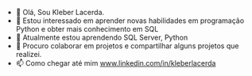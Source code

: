 - 👋 Olá, Sou Kleber Lacerda.
- 👀 Estou interessado em aprender novas habilidades em programação Python e obter mais conhecimento em SQL
- 🌱 Atualmente estou aprendendo SQL Server, Python 
- 💞️ Procuro colaborar em projetos e compartilhar alguns projetos que realizei.
- 📫 Como chegar até mim www.linkedin.com/in/kleberlacerda
  
